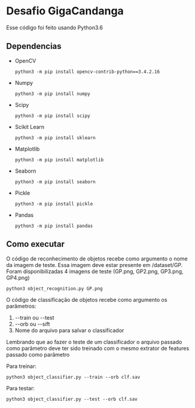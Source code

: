 # Desafio GigaCandanga

Esse código foi feito usando Python3.6

## Dependencias

* OpenCV

    ```
    python3 -m pip install opencv-contrib-python==3.4.2.16
    ```

* Numpy

    ```
    python3 -m pip install numpy
    ```

* Scipy 

    ```
    python3 -m pip install scipy
    ```

* Scikit Learn

    ```
    python3 -m pip install sklearn
    ```

* Matplotlib

    ```
    python3 -m pip install matplotlib
    ```

* Seaborn

    ```
    python3 -m pip install seaborn
    ```

* Pickle

    ```
    python3 -m pip install pickle
    ```
* Pandas

    ```
    python3 -m pip install pandas
    ```

## Como executar

O código de reconhecimento de objetos recebe como argumento o nome da imagem de teste. Essa imagem deve estar presente em /dataset/GP. Foram disponibilizadas 4 imagens de teste (GP.png, GP2.png, GP3.png, GP4.png)

```
python3 object_recognition.py GP.png
```

O código de classificação de objetos recebe como argumento os parâmetros:

1. --train ou --test
2. --orb ou --sift
3. Nome do arquivo para salvar o classificador

Lembrando que ao fazer o teste de um classificador o arquivo passado como parâmetro deve ter sido treinado com o mesmo extrator de features passado como parâmetro

Para treinar:

```
python3 object_classifier.py --train --orb clf.sav
```

Para testar:

```
python3 object_classifier.py --test --orb clf.sav
```

